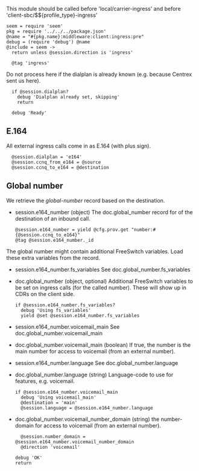 This module should be called before 'local/carrier-ingress' and before 'client-sbc/$${profile_type}-ingress'

    seem = require 'seem'
    pkg = require '../../../package.json'
    @name = "#{pkg.name}:middleware:client:ingress:pre"
    debug = (require 'debug') @name
    @include = seem ->
      return unless @session.direction is 'ingress'

      @tag 'ingress'

Do not process here if the dialplan is already known (e.g. because Centrex sent us here).

      if @session.dialplan?
        debug 'Dialplan already set, skipping'
        return

      debug 'Ready'

E.164
-----

All external ingress calls come in as E.164 (with plus sign).

      @session.dialplan = 'e164'
      @session.ccnq_from_e164 = @source
      @session.ccnq_to_e164 = @destination

Global number
-------------

We retrieve the *global-number* record based on the destination.

* session.e164_number (object) The doc.global_number record for of the destination of an inbound call.

      @session.e164_number = yield @cfg.prov.get "number:#{@session.ccnq_to_e164}"
      @tag @session.e164_number._id

The global number might contain additional FreeSwitch variables. Load these extra variables from the record.

* session.e164_number.fs_variables See doc.global_number.fs_variables
* doc.global_number (object, optional) Additional FreeSwitch variables to be set on ingress calls (for the called number). These will show up in CDRs on the client side.

      if @session.e164_number.fs_variables?
        debug 'Using fs_variables'
        yield @set @session.e164_number.fs_variables

* session.e164_number.voicemail_main See doc.global_number.voicemail_main
* doc.global_number.voicemail_main (boolean) If true, the number is the main number for access to voicemail (from an external number).
* session.e164_number.language See doc.global_number.language
* doc.global_number.language (string) Language-code to use for features, e.g. voicemail.

      if @session.e164_number.voicemail_main
        debug 'Using voicemail_main'
        @destination = 'main'
        @session.language = @session.e164_number.language

* doc.global_number.voicemail_number_domain (string) the number-domain for access to voicemail (from an external number).

        @session.number_domain = @session.e164_number.voicemail_number_domain
        @direction 'voicemail'

      debug 'OK'
      return
